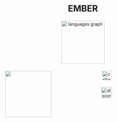 <h1 align="center">EMBER</h1>

###

<div align="center">
  <img src="https://github-readme-stats.vercel.app/api/top-langs?username=embering&locale=en&hide_title=false&layout=compact&card_width=320&langs_count=6&theme=omni&hide_border=true&custom_title=%20" height="140" alt="languages graph"  />
</div>

###

<img align="left" height="150" src="https://media.discordapp.net/attachments/1213355240707981322/1282442577093853297/2069-egirl-10-pfpsgg.png?ex=66df5f39&is=66de0db9&hm=8c8671c49b9792ea6c50450487aa71e774a0178abcb6f9896b43f071b30e5a58&=&format=webp&quality=lossless&width=259&height=231"  />

###

<div align="center">
  <img src="https://cdn.jsdelivr.net/gh/devicons/devicon/icons/csharp/csharp-original.svg" height="30" alt="csharp logo"  />
</div>

###

<div align="center">
  <a href="https://discord.com/users/684468338734530696" target="_blank">
    <img src="https://img.shields.io/static/v1?message=Discord&logo=discord&label=&color=990033&logoColor=000000&labelColor=&style=for-the-badge" height="35" alt="discord logo"  />
  </a>
</div>

###

<br clear="both">

###
